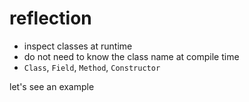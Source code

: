 # reflection
* inspect classes at runtime
* do not need to know the class name at compile time
* `Class`, `Field`, `Method`, `Constructor`

let's see an example
